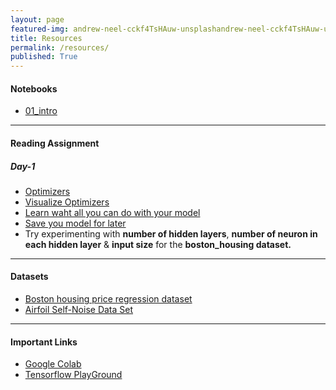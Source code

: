 ```yaml
---
layout: page
featured-img: andrew-neel-cckf4TsHAuw-unsplashandrew-neel-cckf4TsHAuw-unsplash
title: Resources
permalink: /resources/
published: True
---
```


<!-- <h1 style="text-align: center;">{{ site.batch_name }} Batch</h1> -->

<!-- <h2 style="text-align: center;">Resources will be available once the course begins!</h2> -->

#### Notebooks
- [01_intro](https://nbviewer.jupyter.org/github/Ai-Adventures/rmd/blob/master/notebooks/01_intro.ipynb?flush_cache=true)


***

#### Reading Assignment

##### Day-1
- [Optimizers](https://keras.io/optimizers/)
- [Visualize Optimizers](https://emiliendupont.github.io/2018/01/24/optimization-visualization/)
- [Learn waht all you can do with your model](https://keras.io/models/about-keras-models/)
- [Save you model for later](https://www.tensorflow.org/guide/keras/save_and_serialize)
- Try experimenting with **number of hidden layers**, **number of neuron in each hidden layer** & **input size** for the **boston_housing dataset.**

***

#### Datasets
- [Boston housing price regression dataset](https://keras.io/datasets/#boston-housing-price-regression-dataset)
- [Airfoil Self-Noise Data Set](https://archive.ics.uci.edu/ml/datasets/Airfoil+Self-Noise)

***

#### Important Links
- [Google Colab](https://colab.research.google.com/)
- [Tensorflow PlayGround](https://playground.tensorflow.org/)